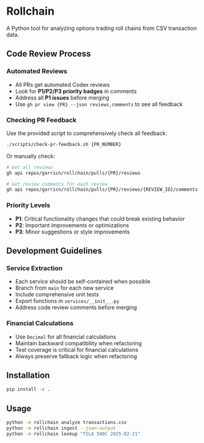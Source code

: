 # Rollchain

A Python tool for analyzing options trading roll chains from CSV transaction data.

## Code Review Process

### Automated Reviews
- All PRs get automated Codex reviews
- Look for **P1/P2/P3 priority badges** in comments
- Address all **P1 issues** before merging
- Use `gh pr view {PR} --json reviews,comments` to see all feedback

### Checking PR Feedback
Use the provided script to comprehensively check all feedback:

```bash
./scripts/check-pr-feedback.sh {PR_NUMBER}
```

Or manually check:
```bash
# Get all reviews
gh api repos/garricn/rollchain/pulls/{PR}/reviews

# Get review comments for each review
gh api repos/garricn/rollchain/pulls/{PR}/reviews/{REVIEW_ID}/comments
```

### Priority Levels
- **P1**: Critical functionality changes that could break existing behavior
- **P2**: Important improvements or optimizations  
- **P3**: Minor suggestions or style improvements

## Development Guidelines

### Service Extraction
- Each service should be self-contained when possible
- Branch from `main` for each new service
- Include comprehensive unit tests
- Export functions in `services/__init__.py`
- Address code review comments before merging

### Financial Calculations
- Use `Decimal` for all financial calculations
- Maintain backward compatibility when refactoring
- Test coverage is critical for financial calculations
- Always preserve fallback logic when refactoring

## Installation

```bash
pip install -e .
```

## Usage

```bash
python -m rollchain analyze transactions.csv
python -m rollchain ingest --json-output
python -m rollchain lookup "TSLA 500C 2025-02-21"
```
